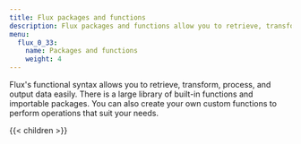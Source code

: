 ```yaml
---
title: Flux packages and functions
description: Flux packages and functions allow you to retrieve, transform, process, and output data easily.
menu:
  flux_0_33:
    name: Packages and functions
    weight: 4
---
```


Flux's functional syntax allows you to retrieve, transform, process, and output data easily.
There is a large library of built-in functions and importable packages.
You can also create your own custom functions to perform operations that suit your needs.

{{< children >}}
